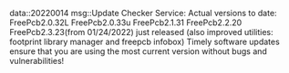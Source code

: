 data::20220014
msg::Update Checker Service:
Actual versions to date:
FreePcb2.0.32L
FreePcb2.0.33u
FreePcb2.1.31
FreePcb2.2.20
FreePcb2.3.23(from 01/24/2022) just released (also improved utilities: footprint library manager and freepcb infobox)
Timely software updates ensure that you are using the most current version without bugs and vulnerabilities!
